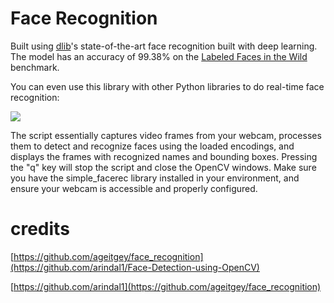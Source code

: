 # Face Recognition
Built using [dlib](http://dlib.net/)'s state-of-the-art face recognition
built with deep learning. The model has an accuracy of 99.38% on the
[Labeled Faces in the Wild](http://vis-www.cs.umass.edu/lfw/) benchmark.

You can even use this library with other Python libraries to do real-time face recognition:

![](https://cloud.githubusercontent.com/assets/896692/24430398/36f0e3f0-13cb-11e7-8258-4d0c9ce1e419.gif)


The script essentially captures video frames from your webcam, processes them to detect and recognize faces using the loaded encodings, and displays the frames with recognized names and bounding boxes. Pressing the "q" key will stop the script and close the OpenCV windows. Make sure you have the simple_facerec library installed in your environment, and ensure your webcam is accessible and properly configured.

# credits
[https://github.com/ageitgey/face_recognition](https://github.com/arindal1/Face-Detection-using-OpenCV)

[https://github.com/arindal1](https://github.com/ageitgey/face_recognition)
